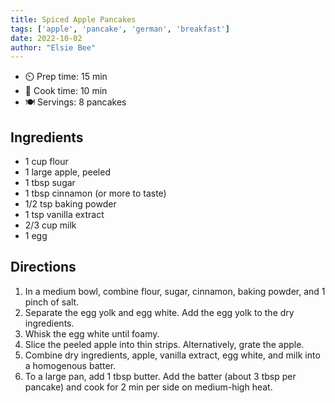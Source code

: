 ```yaml
---
title: Spiced Apple Pancakes
tags: ['apple', 'pancake', 'german', 'breakfast']
date: 2022-10-02
author: "Elsie Bee"
---
```

- ⏲️ Prep time: 15 min
- 🍳 Cook time: 10 min
- 🍽️ Servings: 8 pancakes

## Ingredients

- 1 cup flour
- 1 large apple, peeled
- 1 tbsp sugar
- 1 tbsp cinnamon (or more to taste)
- 1/2 tsp baking powder
- 1 tsp vanilla extract
- 2/3 cup milk
- 1 egg

## Directions

1. In a medium bowl, combine flour, sugar, cinnamon, baking powder, and 1 pinch of salt. 
2. Separate the egg yolk and egg white. Add the egg yolk to the dry ingredients.
3. Whisk the egg white until foamy.
4. Slice the peeled apple into thin strips. Alternatively, grate the apple.
5. Combine dry ingredients, apple, vanilla extract, egg white, and milk into a homogenous batter.
6. To a large pan, add 1 tbsp butter. Add the batter (about 3 tbsp per pancake) and cook for 2 min per side on medium-high heat.

